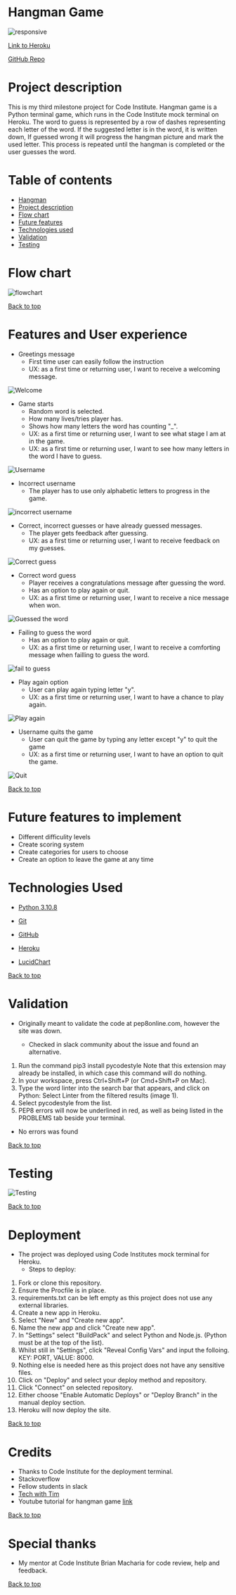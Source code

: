 # Hangman Game

![responsive](assets/images/responsive.pm3.JPG)

[Link to Heroku](https://project-milestone3.herokuapp.com/
)

[GitHub Repo](https://github.com/Vaidots/Project-milestone3)

# Project description 


This is my third milestone project for Code Institute. Hangman game is a Python terminal game, which runs in the Code Institute mock terminal on Heroku.
The word to guess is represented by a row of dashes representing each letter of the word. If the suggested letter is in the word, it is written down, If guessed wrong it will progress the hangman picture and mark the used letter. This process is repeated until the hangman is completed or the user guesses the word.


# Table of contents

* [Hangman](#hangman-game)
* [Project description](#project-description)
* [Flow chart](#flow-chart)
* [Future features](#future-features-to-implement)
* [Technologies used](#technologies-used)
* [Validation](#validation)
* [Testing](#testing)



# Flow chart

![flowchart](assets/images/HangmanDiagram.jpg)

[Back to top](#hangman-game)

# Features and User experience

* Greetings message
  * First time user can easily follow the instruction
  * UX: as a first time or returning user, I want to receive a welcoming message.

![Welcome](assets/images/Welcome.JPG)

* Game starts
  * Random word is selected.
  * How many lives/tries player has.
  * Shows how many letters the word has counting "_".
  * UX: as a first time or returning user, I want to see what stage I am at in the game.
  * UX: as a first time or returning user, I want to see how many letters in the word I have to guess.

![Username](assets/images/Username.JPG)

* Incorrect username
  * The player has to use only alphabetic letters to progress in the game.

![incorrect username](assets/images/incorrectUsername.JPG)

* Correct, incorrect guesses or have already guessed messages.
  * The player gets feedback after guessing.
  * UX: as a first time or returning user, I want to receive feedback on my guesses.

![Correct guess](assets/images/CorrectGuess.JPG)

* Correct word guess
  * Player receives a congratulations message after guessing the word.
  * Has an option to play again or quit.
  * UX: as a first time or returning user, I want to receive a nice message when won.

![Guessed the word](assets/images/GuessedTheWord.JPG)

* Failing to guess the word
  * Has an option to play again or quit.
  * UX: as a first time or returning user, I want to receive a comforting message when failling to guess the word.

![fail to guess](assets/images/FailedToGuess.JPG)

* Play again option
  * User can play again typing letter "y".
  * UX: as a first time or returning user, I want to have a chance to play again.

![Play again](assets/images/PlayAgain.y.JPG)

* Username quits the game
  * User can quit the game by typing any letter except "y" to quit the game
  *  UX: as a first time or returning user, I want to have an option to quit the game.

![Quit](assets/images/Quit.JPG)



[Back to top](#hangman-game)


# Future features to implement

* Different difficulity levels
* Create scoring system
* Create categories for users to choose
* Create an option to leave the game at any time


# Technologies Used


* [Python 3.10.8](https://www.python.org/)

* [Git](https://git-scm.com/)

* [GitHub](https://github.com/) 

* [Heroku](https://id.heroku.com/login)

* [LucidChart](https://www.lucidchart.com/pages)


[Back to top](#hangman-game)

# Validation

* Originally meant to validate the code at pep8online.com, however the site was down.

   * Checked in slack community about the issue and found an alternative.
   
1. Run the command pip3 install pycodestyle  Note that this extension may already be installed, in which case this command will do nothing.
2. In your workspace, press Ctrl+Shift+P (or Cmd+Shift+P on Mac).
3. Type the word linter into the search bar that appears, and click on Python: Select Linter from the filtered results (image 1).
4. Select pycodestyle from the list.
5. PEP8 errors will now be underlined in red, as well as being listed in the PROBLEMS tab beside your terminal.

* No errors was found 

[Back to top](#hangman-game)


# Testing

![Testing](assets/images/Testing%20table1.jpg)


[Back to top](#hangman-game)


# Deployment 

* The project was deployed using Code Institutes mock terminal for Heroku.
  * Steps to deploy:
1. Fork or clone this repository.
2. Ensure the Procfile is in place.
3. requirements.txt can be left empty as this project does not use any external libraries.
4. Create a new app in Heroku.
5. Select "New" and "Create new app".
6. Name the new app and click "Create new app".
7. In "Settings" select "BuildPack" and select Python and Node.js. (Python must be at the top of the list).
8. Whilst still in "Settings", click "Reveal Config Vars" and input the folloing. KEY: PORT, VALUE: 8000.  
9. Nothing else is needed here as this project does not have any sensitive files.
10. Click on "Deploy" and select your deploy method and repository.
11. Click "Connect" on selected repository.
12. Either choose "Enable Automatic Deploys" or "Deploy Branch" in the manual deploy section.
13. Heroku will now deploy the site.

[Back to top](#hangman-game)

# Credits

* Thanks to Code Institute for the deployment terminal.
* Stackoverflow
* Fellow students in slack
* [Tech with Tim](https://www.youtube.com/c/TechWithTim)
* Youtube tutorial for hangman game [link](https://www.youtube.com/watch?v=m4nEnsavl6w)

[Back to top](#hangman-game)

# Special thanks

* My mentor at Code Institute Brian Macharia for code review, help and feedback.

[Back to top](#hangman-game)
